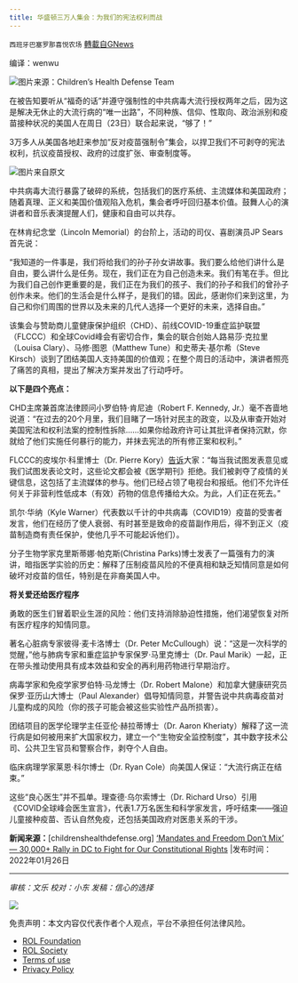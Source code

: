 ```yaml
---
title: 华盛顿三万人集会：为我们的宪法权利而战
---
```

`西班牙巴塞罗那喜悦农场` [轉載自GNews](https://gnews.org/zh-hans/1923457/)

编译：wenwu

![](https://assets.gnews.org/wp-content/uploads/2022/01/Defeat-the-Mandates-DC-Hearts-rally-feature-800x417-1.jpg)图片来源：Children’s Health Defense Team

在被告知要听从“福奇的话”并遵守强制性的中共病毒大流行授权两年之后，因为这是解决无休止的大流行病的“唯一出路”，不同种族、信仰、性取向、政治派别和疫苗接种状况的美国人在周日（23日）联合起来说，“够了！”

3万多人从美国各地赶来参加“反对疫苗强制令”集会，以捍卫我们不可剥夺的宪法权利，抗议疫苗授权、政府的过度扩张、审查制度等。

![](https://assets.gnews.org/wp-content/uploads/2022/01/vax-vs-unvax-close-friends-1024x683-1.jpg)图片来自原文

中共病毒大流行暴露了破碎的系统，包括我们的医疗系统、主流媒体和美国政府；随着真理、正义和美国价值观陷入危机，集会者呼吁回归基本价值。鼓舞人心的演讲者和音乐表演提醒人们，健康和自由可以共存。

在林肯纪念堂（Lincoln Memorial）的台阶上，活动的司仪、喜剧演员JP Sears首先说：

“我知道的一件事是，我们将给我们的孙子孙女讲故事。我们要么给他们讲什么是自由，要么讲什么是任务。现在，我们正在为自己创造未来。我们有笔在手。但比为我们自己创作更重要的是，我们正在为我们的孩子、我们的孙子和我们的曾孙子创作未来。他们的生活会是什么样子，是我们的错。因此，感谢你们来到这里，为自己和你们周围的世界以及未来的几代人选择一个更好的未来，选择自由。”

该集会与赞助商儿童健康保护组织（CHD）、前线COVID-19重症监护联盟（FLCCC）和全球Covid峰会有密切合作，集会的联合创始人路易莎·克拉里（Louisa Clary）、马修·图恩（Matthew Tune）和史蒂夫·基尔希（Steve Kirsch）谈到了团结美国人支持美国的价值观；在整个周日的活动中，演讲者照亮了痛苦的真相，提出了解决方案并发出了行动呼吁。

**以下是四个亮点：**

CHD主席兼首席法律顾问小罗伯特·肯尼迪（Robert F. Kennedy, Jr.）毫不吝啬地说道：“在过去的20个月里，我们目睹了一场针对民主的政变，以及从审查开始对美国宪法和权利法案的控制性拆除……如果你给政府许可让其批评者保持沉默，你就给了他们实施任何暴行的能力，并抹去宪法的所有修正案和权利。”

FLCCC的皮埃尔·科里博士（Dr. Pierre Kory）[告诉](https://twitter.com/MythinformedMKE/status/1485609687512977409?s=20)大家：“每当我试图发表意见或我们试图发表论文时，这些论文都会被《医学期刊》拒绝。我们被剥夺了疫情的关键信息，这包括了主流媒体的参与。他们已经占领了电视台和报纸。他们不允许任何关于非营利性低成本（有效）药物的信息传播给大众。为此，人们正在死去。”

凯尔·华纳（Kyle Warner）代表数以千计的中共病毒（COVID19）疫苗的受害者发言，他们在经历了使人衰弱、有时甚至是致命的疫苗副作用后，得不到正义（疫苗制造商有责任保护，使他几乎不可能起诉他们）。

分子生物学家克里斯蒂娜·帕克斯(Christina Parks)博士发表了一篇强有力的演讲，暗指医学实验的历史：解释了压制疫苗风险的不便真相和缺乏知情同意是如何破坏对疫苗的信任，特别是在非裔美国人中。

**将关爱还给医疗程序**

勇敢的医生们冒着职业生涯的风险：他们支持消除胁迫性措施，他们渴望恢复对所有医疗程序的知情同意。

著名心脏病专家彼得·麦卡洛博士（Dr. Peter McCullough）说：“这是一次科学的觉醒，”他与肺病专家和重症监护专家保罗·马里克博士（Dr. Paul Marik）一起，正在带头推动使用具有成本效益和安全的再利用药物进行早期治疗。

病毒学家和免疫学家罗伯特·马龙博士（Dr. Robert Malone）和加拿大健康研究员保罗·亚历山大博士（Paul Alexander）倡导知情同意，并警告说中共病毒疫苗对儿童构成的风险（你的孩子可能会被这些实验性产品所损害）。

团结项目的医学伦理学主任亚伦·赫拉蒂博士（Dr. Aaron Kheriaty）解释了这一流行病是如何被用来扩大国家权力，建立一个“生物安全监控制度”，其中数字技术公司、公共卫生官员和警察合作，剥夺个人自由。

临床病理学家莱恩·科尔博士（Dr. Ryan Cole）向美国人保证：“大流行病正在结束。”

这些“良心医生”并不孤单。理查德·乌尔索博士（Dr. Richard Urso）引用《COVID全球峰会医生宣言》，代表1.7万名医生和科学家发言，呼吁结束——强迫儿童接种疫苗、否认自然免疫，还包括美国政府对医患关系的干涉。

**新闻来源：**[childrenshealthdefense.org] [‘Mandates and Freedom Don’t Mix’ — 30,000+ Rally in DC to Fight for Our Constitutional Rights](https://childrenshealthdefense.org/defender/mandates-freedom-rally-dc-constitutional-rights/?utm_source=salsa&amp;eType=EmailBlastContent&amp;eId=edb56e28-2118-4a42-9471-0c0f7aa41062) |发布时间：2022年01月26日

* * *

*审核：文乐
校对：小东
发稿：信心的选择*

![](https://assets.gnews.org/wp-content/uploads/2022/01/西喜.jpeg)

 

免责声明：本文内容仅代表作者个人观点，平台不承担任何法律风险。

- [ROL Foundation](https://rolfoundation.org/)
- [ROL Society](https://rolsociety.org/)
- [Terms of use](https://gnews.org/terms-of-use-3/)
- [Privacy Policy](https://gnews.org/privacy-policy/)
